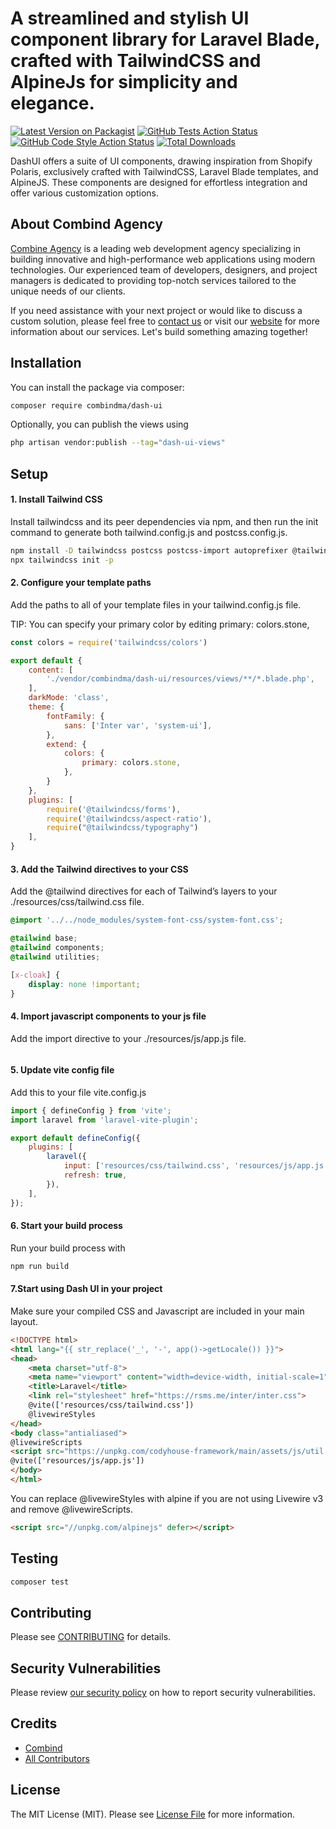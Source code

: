 # A streamlined and stylish UI component library for Laravel Blade, crafted with TailwindCSS and AlpineJs for simplicity and elegance.

[![Latest Version on Packagist](https://img.shields.io/packagist/v/combindma/dash-ui.svg?style=flat-square)](https://packagist.org/packages/combindma/dash-ui)
[![GitHub Tests Action Status](https://img.shields.io/github/actions/workflow/status/combindma/dash-ui/run-tests.yml?branch=main&label=tests&style=flat-square)](https://github.com/combindma/dash-ui/actions?query=workflow%3Arun-tests+branch%3Amain)
[![GitHub Code Style Action Status](https://img.shields.io/github/actions/workflow/status/combindma/dash-ui/fix-php-code-style-issues.yml?branch=main&label=code%20style&style=flat-square)](https://github.com/combindma/dash-ui/actions?query=workflow%3A"Fix+PHP+code+style+issues"+branch%3Amain)
[![Total Downloads](https://img.shields.io/packagist/dt/combindma/dash-ui.svg?style=flat-square)](https://packagist.org/packages/combindma/dash-ui)


DashUI offers a suite of UI components, drawing inspiration from Shopify Polaris, exclusively crafted with TailwindCSS, Laravel Blade templates, and AlpineJS. These components are designed for effortless integration and offer various customization options.

## About Combind Agency

[Combine Agency](https://combind.ma?utm_source=github&utm_medium=banner&utm_campaign=package_name) is a leading web development agency specializing in building innovative and high-performance web applications using modern technologies. Our experienced team of developers, designers, and project managers is dedicated to providing top-notch services tailored to the unique needs of our clients.

If you need assistance with your next project or would like to discuss a custom solution, please feel free to [contact us](mailto:hello@combind.ma) or visit our [website](https://combind.ma?utm_source=github&utm_medium=banner&utm_campaign=package_name) for more information about our services. Let's build something amazing together!


## Installation

You can install the package via composer:

```bash
composer require combindma/dash-ui
```

Optionally, you can publish the views using

```bash
php artisan vendor:publish --tag="dash-ui-views"
```

## Setup

#### 1. Install Tailwind CSS
Install tailwindcss and its peer dependencies via npm, and then run the init command to generate both tailwind.config.js and postcss.config.js.
```bash
npm install -D tailwindcss postcss postcss-import autoprefixer @tailwindcss/aspect-ratio @tailwindcss/forms @tailwindcss/typography system-font-css
npx tailwindcss init -p
```

#### 2. Configure your template paths
Add the paths to all of your template files in your tailwind.config.js file.

TIP: You can specify your primary color by editing primary: colors.stone,
```javascript
const colors = require('tailwindcss/colors')

export default {
    content: [
        './vendor/combindma/dash-ui/resources/views/**/*.blade.php',
    ],
    darkMode: 'class',
    theme: {
        fontFamily: {
            sans: ['Inter var', 'system-ui'],
        },
        extend: {
            colors: {
                primary: colors.stone,
            },
        }
    },
    plugins: [
        require('@tailwindcss/forms'),
        require('@tailwindcss/aspect-ratio'),
        require("@tailwindcss/typography")
    ],
}
```

#### 3. Add the Tailwind directives to your CSS
Add the @tailwind directives for each of Tailwind’s layers to your ./resources/css/tailwind.css file.
```css
@import '../../node_modules/system-font-css/system-font.css';

@tailwind base;
@tailwind components;
@tailwind utilities;

[x-cloak] {
    display: none !important;
}
```

#### 4. Import javascript components to your js file
Add the import directive to your ./resources/js/app.js file.
```javascript

```

#### 5. Update vite config file
Add this to your file vite.config.js
```javascript
import { defineConfig } from 'vite';
import laravel from 'laravel-vite-plugin';

export default defineConfig({
    plugins: [
        laravel({
            input: ['resources/css/tailwind.css', 'resources/js/app.js'],
            refresh: true,
        }),
    ],
});
```

#### 6. Start your build process
Run your build process with
```bash
npm run build
```

#### 7.Start using Dash UI in your project
Make sure your compiled CSS and Javascript are included in your main layout.
```html
<!DOCTYPE html>
<html lang="{{ str_replace('_', '-', app()->getLocale()) }}">
<head>
    <meta charset="utf-8">
    <meta name="viewport" content="width=device-width, initial-scale=1">
    <title>Laravel</title>
    <link rel="stylesheet" href="https://rsms.me/inter/inter.css">
    @vite(['resources/css/tailwind.css'])
    @livewireStyles
</head>
<body class="antialiased">
@livewireScripts
<script src="https://unpkg.com/codyhouse-framework/main/assets/js/util.js"></script>
@vite(['resources/js/app.js'])
</body>
</html>
```

You can replace @livewireStyles with alpine if you are not using Livewire v3 and remove @livewireScripts.
```html
<script src="//unpkg.com/alpinejs" defer></script>
```

## Testing

```bash
composer test
```

## Contributing

Please see [CONTRIBUTING](CONTRIBUTING.md) for details.

## Security Vulnerabilities

Please review [our security policy](../../security/policy) on how to report security vulnerabilities.

## Credits

- [Combind](https://github.com/Combind)
- [All Contributors](../../contributors)

## License

The MIT License (MIT). Please see [License File](LICENSE.md) for more information.
